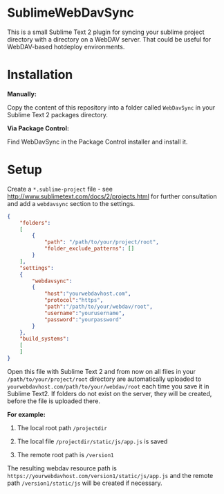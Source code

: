 SublimeWebDavSync
=================

This is a small Sublime Text 2 plugin for syncing your sublime project directory with a directory on a WebDAV server. That could be useful for WebDAV-based hotdeploy environments.

Installation
============

**Manually:**

Copy the content of this repository into a folder called ```WebDavSync``` in your Sublime Text 2 packages directory.

**Via Package Control:**

Find WebDavSync in the Package Control installer and install it.


Setup
=====
Create a ```*.sublime-project``` file - see http://www.sublimetext.com/docs/2/projects.html for further consultation and add a ```webdavsync``` section to the settings.

```JSON
{
    "folders":
    [
        {
            "path": "/path/to/your/project/root",
            "folder_exclude_patterns": []
        }
    ],
    "settings":
    {
        "webdavsync":
        {
            "host":"yourwebdavhost.com",
            "protocol":"https",
            "path":"/path/to/your/webdav/root",
            "username":"yourusername",
            "password":"yourpassword"
        }
    },
    "build_systems":
    [
    ]
}  
```

Open this file with Sublime Text 2 and from now on all files in your ```/path/to/your/project/root``` directory are automatically uploaded to ```yourwebdavhost.com/path/to/your/webdav/root``` each time you save it in Sublime Text2. If folders do not exist on the server, they will be created, before the file is uploaded there.

**For example:**

1. The local root path ```/projectdir```

2. The local file ```/projectdir/static/js/app.js``` is saved

3. The remote root path is ```/version1```

The resulting webdav resource path is ```https://yourwebdavhost.com/version1/static/js/app.js``` and the remote path ```/version1/static/js``` will be created if necessary.


